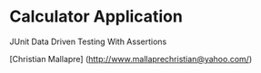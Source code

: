 
# Calculator Application
JUnit Data Driven Testing With Assertions


[Christian Mallapre] (http://www.mallaprechristian@yahoo.com/) 
